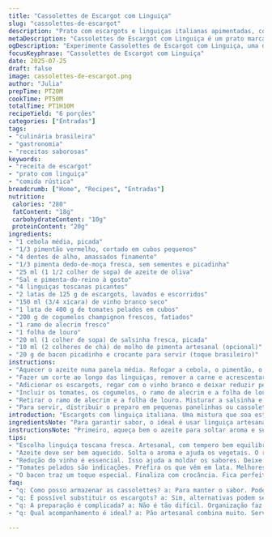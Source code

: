 ```yaml
---
title: "Cassolettes de Escargot com Linguiça"
slug: "cassolettes-de-escargot"
description: "Prato com escargots e linguiças italianas apimentadas, cozidos com tomate, vinho branco, pimentão e cogumelos. Reúne sabores marcantes e textura cremosa, usando ervas frescas como tomilho e salsa. Perfeito para servir em potes rústicos de barro, combinando elementos mediterrâneos com toque picante. Tempo total aproximado de 1 hora 15 minutos. Serve 6 pessoas. Livre de laticínios e glúten."
metaDescription: "Cassolettes de Escargot com Linguiça é um prato marcante, cremoso e rústico que combina sabores do Mediterrâneo com um toque brasileiro"
ogDescription: "Experimente Cassolettes de Escargot com Linguiça, uma deliciosa mistura mediterrânea que traz sabor intenso e textura cremosa"
focusKeyphrase: "Cassolettes de Escargot com Linguiça"
date: 2025-07-25
draft: false
image: cassolettes-de-escargot.png
author: "Julia"
prepTime: PT20M
cookTime: PT50M
totalTime: PT1H10M
recipeYield: "6 porções"
categories: ["Entradas"]
tags:
- "culinária brasileira"
- "gastronomia"
- "receitas saborosas"
keywords:
- "receita de escargot"
- "prato com linguiça"
- "comida rústica"
breadcrumb: ["Home", "Recipes", "Entradas"]
nutrition: 
 calories: "280"
 fatContent: "18g"
 carbohydrateContent: "10g"
 proteinContent: "20g"
ingredients:
- "1 cebola média, picada"
- "1/3 pimentão vermelho, cortado em cubos pequenos"
- "4 dentes de alho, amassados finamente"
- "1/3 pimenta dedo-de-moça fresca, sem sementes e picadinha"
- "25 ml (1 1/2 colher de sopa) de azeite de oliva"
- "Sal e pimenta-do-reino à gosto"
- "4 linguiças toscanas picantes"
- "2 latas de 125 g de escargots, lavados e escorridos"
- "150 ml (3/4 xícara) de vinho branco seco"
- "1 lata de 400 g de tomates pelados em cubos"
- "200 g de cogumelos champignon frescos, fatiados"
- "1 ramo de alecrim fresco"
- "1 folha de louro"
- "20 ml (1 colher de sopa) de salsinha fresca, picada"
- "10 ml (2 colheres de chá) de molho de pimenta artesanal (opcional)"
- "20 g de bacon picadinho e crocante para servir (toque brasileiro)"
instructions:
- "Aquecer o azeite numa panela média. Refogar a cebola, o pimentão, o alho e a pimenta dedo-de-moça com uma pitada de sal e pimenta até amaciarem, cerca de 7 minutos."
- "Fazer um corte ao longo das linguiças, remover a carne e acrescentar à panela. Cozinhar mexendo por uns 4 minutos até começar a dourar."
- "Adicionar os escargots, regar com o vinho branco e deixar reduzir pela metade, aproximadamente 10 minutos em fogo médio."
- "Incluir os tomates, os cogumelos, o ramo de alecrim e a folha de louro. Baixar o fogo para mínimo e cozinhar por 45 minutos, mexendo ocasionalmente. Mexido devagar, para não desmanchar."
- "Retirar o ramo de alecrim e a folha de louro. Misturar a salsinha e, se quiser um toque extra, o molho de pimenta artesanal. Ajustar sal e pimenta."
- "Para servir, distribuir o preparo em pequenas panelinhas ou cassolettes de barro. Finalizar com bacon crocante por cima, se desejar. Serviço quente."
introduction: "Escargots com linguiça italiana. Uma mistura que soa estranha pra muitos, mas funciona. O pimentão vermelho se mistura no refogado junto do alho e da cebola, mas não é só isso. A pimenta dedo-de-moça dá mais vida, até um formigamento sutil na língua. Linguiça toscana com seu tempero forte quebra a doçura dos tomates pelados, que trazem acidez e doçura na medida. O vinho branco entra discretamente, trazendo uma leveza que não se espera. E os cogumelos frescos entram aí com textura, complementando o conjunto. O toque final de salsinha fresca e um raminho de alecrim dão outro aroma. É um prato que pede paciência pra deixar a mistura reduzir lentamente, engrossar e ficar macia. Servido em potinhos de barro, lembra aquelas comidas feitas lá no interior, com tempo para ficar no fogo. E pra não perder a brasilidade, um pouco de bacon crocante por cima traz crocância e um perfume defumado. Jogo de sabores intenso, visual rústico e entrega conforto. Serve em roda de amigos ou família, com pão para mergulhar no molho. Um jeito diferente de cozinhar escargot, sem oxigenar demais e sem frescura."
ingredientsNote: "Para garantir sabor, o ideal é usar linguiça artesanal, tipo toscana que tenha bastante tempero, picante ou não, dependendo do seu gosto. A pimenta dedo-de-moça pode ser substituída por outra pimenta fresca também, como malagueta, mas respeite a quantidade para não ficar agressivo. O uso do bacon é opcional, mas dá uma camada crocante e pouca gordura que equilibra o prato. Os tomates pelados são preferíveis aos tomates em pedaços comuns, pois são mais macios e soltinhos, ajudando o molho a engrossar. Os escargots devem ser enxaguados bem para tirar qualquer resíduo. O cogumelo champignon pode ser trocado por outros cogumelos, como paris ou shitake, só cuide para que sejam frescos e limpos. Sempre escolha ervas frescas, principalmente o alecrim, que é protagonista antes do louro, e a salsinha para contraponto fresco. O vinho branco não pode ser doce; prefira seco para não amargar. Temperos simples, poucos ingredientes, combinados com técnica para profundidade no resultado."
instructionsNote: "Primeiro, aqueça bem o azeite para soltar aroma e suar os vegetais com calma, assim liberam sabor sem dourar rápido demais. Rechear as linguiças ajuda a liberar temperos concentrados; cozinhar a carne separada evita dificuldade na textura. Após incluir o líquido, é fundamental deixar reduzir sem pressa, para entender o ponto do caldo, não pode ficar muito líquido nem seco. Cozinhar em fogo baixo prolonga extração dos sabores, além de ajudar os cogumelos a soltarem um pouco de sua umidade. Retire as ervas maiores antes de servir para não incomodar na boca. A adição da salsinha no final mantém frescor e evita que murche. Não pule o passo final de ajustar o sal e a pimenta no fim do processo, pois o cozimento pode alterar essa sensação. Servir quente, em cassolettes ou pequenos potes, amplia a experiência da rusticidade, além de manter temperatura constante. O bacon só entra ao final, para manter crocante e agregar textura. Habilidade na simultaneidade das etapas faz a receita se destacar em sabor e apresentação."
tips:
- "Escolha linguiça toscana fresca. Artesanal, com tempero bem equilibrado. Evitar marcas sem sabor. O picante é opcional, depende do gosto. Sempre corte a linguiça com cuidado. Remova a carne, isso garante a mistura certa."
- "Azeite deve ser bem aquecido. Solta o aroma e ajuda os vegetais. O refogado precisa de calma. Não deixar dourar rápido demais. Misturar os ingredientes devagar. O calor deve ser constante para a textura ideal."
- "Redução do vinho é essencial. Isso ajuda a moldar os sabores. Deixe o vinho reduzir à metade. Isso ocorre em fogo médio. O resultado esperado é uma leveza no prato. Não ignore essa etapa."
- "Tomates pelados são indicações. Prefira os que vêm em lata. Melhores para o molho. Eles são mais macios e facilitam a textura. Mistura junto aos cogumelos resulta em um molho encorpado. Nada de tomates comuns."
- "O bacon traz um toque especial. Finaliza com crocância. Fica perfeito por cima da cassolette. Opcional, mas vale a pena. Pode também usar outros tipos de carne para variar o sabor."
faq:
- "q: Como posso armazenar as cassolettes? a: Para manter o sabor. Podem ser refrigeradas. Coloque em recipiente fechado. Aqueça antes de servir. Melhor consumir em 2 dias."
- "q: É possível substituir os escargots? a: Sim, alternativas podem ser frutos do mar. Camarões ou vieiras dão boa variedade. Outras carnes como frango funcionam também. Sempre ajuste o tempero."
- "q: A preparação é complicada? a: Não é tão difícil. Organização faz diferença. Prepara-se os ingredientes antes. Controle a temperatura. Cuidado ao mexer, respire a mistura aos poucos."
- "q: Qual acompanhamento é ideal? a: Pão artesanal combina muito. Serve para mergulhar no molho. Uma boa salada também é bem-vinda. Para balancear sabores e dar frescor."

---
```

